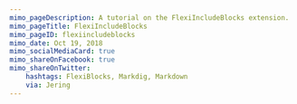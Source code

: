 ```yaml
---
mimo_pageDescription: A tutorial on the FlexiIncludeBlocks extension.
mimo_pageTitle: FlexiIncludeBlocks
mimo_pageID: flexiincludeblocks
mimo_date: Oct 19, 2018
mimo_socialMediaCard: true
mimo_shareOnFacebook: true
mimo_shareOnTwitter:
    hashtags: FlexiBlocks, Markdig, Markdown
    via: Jering
---
```

